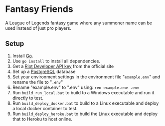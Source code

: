 # Fantasy Friends

A League of Legends fantasy game where any summoner name can be used instead of just pro players.

## Setup

1. Install [Go](https://golang.org/dl/).
2. Use ```go install``` to install all dependencies.
3. Get a [Riot Developer API key](https://developer.riotgames.com/) from the official site
4. Set up a [PostgreSQL](https://www.postgresql.org/download/) database
5. Set your environment settings in the environment file "```example.env```" and rename the file to "```.env```"
6. Rename "example.env" to ".env" using: ```ren example.env .env```
7. Run ```build_run_local.bat``` to build to a Windows executable and run it directly to test.
8. Run ```build_deploy_docker.bat``` to build to a Linux executable and deploy a local docker container to test.
9. Run ```build_deploy_heroku.bat``` to build the Linux executable and deploy that to Heroku to host online.
